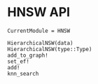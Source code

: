 # HNSW API

```@meta
CurrentModule = HNSW
```

```@docs
HierarchicalNSW(data)
HierarchicalNSW(type::Type)
add_to_graph!
set_ef!
add!
knn_search
```
